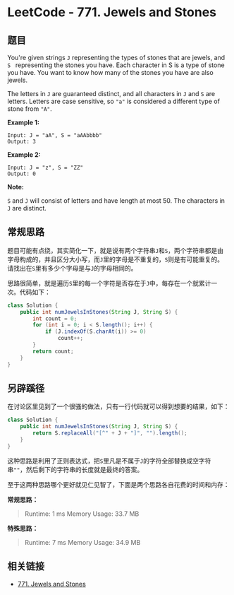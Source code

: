 # LeetCode - 771. Jewels and Stones

## 题目

You're given strings `J` representing the types of stones that are jewels, and `S ` representing the stones you have.  Each character in S is a type of stone you have.  You want to know how many of the stones you have are also jewels.

The letters in `J` are guaranteed distinct, and all characters in `J` and `S` are letters. Letters are case sensitive, so `"a"` is considered a different type of stone from `"A"`.
<!--more-->

**Example 1:**

```
Input: J = "aA", S = "aAAbbbb"
Output: 3
```

**Example 2:**

```
Input: J = "z", S = "ZZ"
Output: 0
```

**Note:**

`S` and `J` will consist of letters and have length at most 50.
The characters in `J` are distinct.

## 常规思路

题目可能有点绕，其实简化一下，就是说有两个字符串`J`和`S`，两个字符串都是由字母构成的，并且区分大小写，而`J`里的字母是不重复的，`S`则是有可能重复的。请找出在`S`里有多少个字母是与`J`的字母相同的。

思路很简单，就是遍历`S`里的每一个字符是否存在于`J`中，每存在一个就累计一次。代码如下：
```java
class Solution {
    public int numJewelsInStones(String J, String S) {
        int count = 0;
        for (int i = 0; i < S.length(); i++) {
            if (J.indexOf(S.charAt(i)) >= 0)
                count++;
        }
        return count;
    }
}
```

## 另辟蹊径

在讨论区里见到了一个很骚的做法，只有一行代码就可以得到想要的结果，如下：
```java
class Solution {
    public int numJewelsInStones(String J, String S) {
        return S.replaceAll("[^" + J + "]", "").length();
    }
}
```

这种思路是利用了正则表达式，把`S`里凡是不属于`J`的字符全部替换成空字符串`""`，然后剩下的字符串的长度就是最终的答案。

至于这两种思路哪个更好就见仁见智了，下面是两个思路各自花费的时间和内存：

**常规思路：**
>Runtime: 1 ms
Memory Usage: 33.7 MB

**特殊思路：**
>Runtime: 7 ms
Memory Usage: 34.9 MB

## 相关链接

* [771. Jewels and Stones](https://leetcode.com/problems/jewels-and-stones/)
